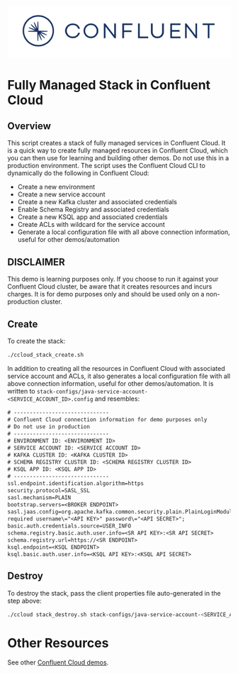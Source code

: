 ![image](../../images/confluent-logo-300-2.png)

# Fully Managed Stack in Confluent Cloud

## Overview

This script creates a stack of fully managed services in Confluent Cloud.
It is a quick way to create fully managed resources in Confluent Cloud, which you can then use for learning and building other demos.
Do not use this in a production environment.
The script uses the Confluent Cloud CLI to dynamically do the following in Confluent Cloud:

* Create a new environment
* Create a new service account
* Create a new Kafka cluster and associated credentials
* Enable Schema Registry and associated credentials
* Create a new KSQL app and associated credentials
* Create ACLs with wildcard for the service account
* Generate a local configuration file with all above connection information, useful for other demos/automation

## DISCLAIMER

This demo is learning purposes only.
If you choose to run it against your Confluent Cloud cluster, be aware that it creates resources and incurs charges.
It is for demo purposes only and should be used only on a non-production cluster.

## Create

To create the stack:

```bash
./ccloud_stack_create.sh
```

In addition to creating all the resources in Confluent Cloud with associated service account and ACLs, it also generates a local configuration file with all above connection information, useful for other demos/automation.
It is written to `stack-configs/java-service-account-<SERVICE_ACCOUNT_ID>.config` and resembles:

```
# ------------------------------
# Confluent Cloud connection information for demo purposes only
# Do not use in production
# ------------------------------
# ENVIRONMENT ID: <ENVIRONMENT ID>
# SERVICE ACCOUNT ID: <SERVICE ACCOUNT ID>
# KAFKA CLUSTER ID: <KAFKA CLUSTER ID>
# SCHEMA REGISTRY CLUSTER ID: <SCHEMA REGISTRY CLUSTER ID>
# KSQL APP ID: <KSQL APP ID>
# ------------------------------
ssl.endpoint.identification.algorithm=https
security.protocol=SASL_SSL
sasl.mechanism=PLAIN
bootstrap.servers=<BROKER ENDPOINT>
sasl.jaas.config=org.apache.kafka.common.security.plain.PlainLoginModule required username\="<API KEY>" password\="<API SECRET>";
basic.auth.credentials.source=USER_INFO
schema.registry.basic.auth.user.info=<SR API KEY>:<SR API SECRET>
schema.registry.url=https://<SR ENDPOINT>
ksql.endpoint=<KSQL ENDPOINT>
ksql.basic.auth.user.info=<KSQL API KEY>:<KSQL API SECRET>
```

## Destroy

To destroy the stack, pass the client properties file auto-generated in the step above:

```bash
./ccloud stack_destroy.sh stack-configs/java-service-account-<SERVICE_ACCOUNT_ID>.config
```

# Other Resources

See other [Confluent Cloud demos](../README.md).
